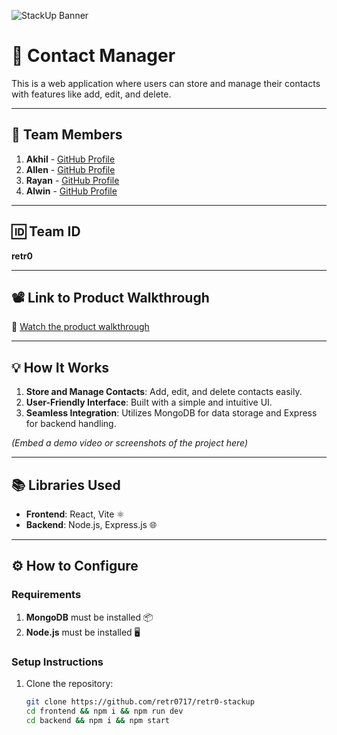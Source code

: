 ![StackUp Banner](https://tinkerhub.frappe.cloud/files/stackup%20banner.jpeg)

# 📇 Contact Manager

This is a web application where users can store and manage their contacts with features like add, edit, and delete. 

---

## 👥 Team Members

1. **Akhil** - [GitHub Profile](https://github.com/Akh1l51j1)  
2. **Allen** - [GitHub Profile](https://github.com/Mr-Allen-29)  
3. **Rayan** - [GitHub Profile](https://github.com/MhdRayanBinSN)  
4. **Alwin** - [GitHub Profile](https://github.com/AKA717)  

---

## 🆔 Team ID

**retr0**

---

## 📽️ Link to Product Walkthrough

🎥 [Watch the product walkthrough](https://clipchamp.com/watch/oR2dSbDILaH)

---

## 💡 How It Works

1. **Store and Manage Contacts**: Add, edit, and delete contacts easily.
2. **User-Friendly Interface**: Built with a simple and intuitive UI.
3. **Seamless Integration**: Utilizes MongoDB for data storage and Express for backend handling.

*(Embed a demo video or screenshots of the project here)*

---

## 📚 Libraries Used

- **Frontend**: React, Vite ⚛️
- **Backend**: Node.js, Express.js 🌐

---

## ⚙️ How to Configure

### Requirements

1. **MongoDB** must be installed 📦
2. **Node.js** must be installed 🖥️

### Setup Instructions

1. Clone the repository:

   ```bash
   git clone https://github.com/retr0717/retr0-stackup
   cd frontend && npm i && npm run dev
   cd backend && npm i && npm start
